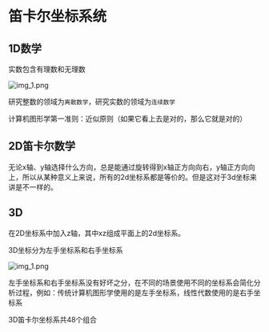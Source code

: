 # 笛卡尔坐标系统

## 1D数学

实数包含有理数和无理数

![img_1.png](/imgs/computes-course/math-type.png)

研究整数的领域为`离散数学`，研究实数的领域为`连续数学`

计算机图形学第一准则：近似原则（如果它看上去是对的，那么它就是对的）

## 2D笛卡尔数学

无论x轴、y轴选择什么方向，总是能通过旋转得到x轴正方向向右，y轴正方向向上，所以从某种意义上来说，所有的2d坐标系都是等价的。但是这对于3d坐标来讲是不一样的。

## 3D

在2D坐标系中加入z轴，其中xz组成平面上的2d坐标系。

3D坐标分为左手坐标系和右手坐标系

![img_1.png](/imgs/computes-course/xyz.png)

左手坐标系和右手坐标系没有好坏之分，在不同的场景使用不同的坐标系会简化分析过程，例如：传统计算机图形学使用的是左手坐标系，线性代数使用的是右手坐标系

3D笛卡尔坐标系共48个组合

